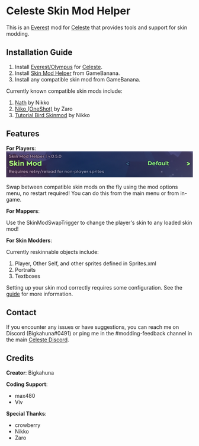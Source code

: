 Celeste Skin Mod Helper
==========================
This is an [Everest](https://everestapi.github.io/) mod for [Celeste](http://www.celestegame.com/) 
that provides tools and support for skin modding.


Installation Guide
------------------
1. Install [Everest/Olympus](https://everestapi.github.io/) for [Celeste](http://www.celestegame.com/).
2. Install [Skin Mod Helper]() from GameBanana.
3. Install any compatible skin mod from GameBanana.

Currently known compatible skin mods include:
1. [Nath](https://gamebanana.com/skins/192088) by Nikko
2. [Niko (OneShot)](https://gamebanana.com/skins/180365) by Zaro
3. [Tutorial Bird Skinmod](https://gamebanana.com/skins/186581) by Nikko


Features
------------
**For Players**:
![menu](docs/img/menu.png)

Swap between compatible skin mods on the fly using the mod options menu, no restart required! 
You can do this from the main menu or from in-game.


**For Mappers**:

Use the SkinModSwapTrigger to change the player's skin to any loaded skin mod!
 
 
**For Skin Modders**:

Currently reskinnable objects include:
1. Player, Other Self, and other sprites defined in Sprites.xml
2. Portraits
3. Textboxes

Setting up your skin mod correctly requires some configuration. 
See the [guide](docs/guide/README.md) for more information.


Contact
-------
If you encounter any issues or have suggestions, you can reach me on Discord (Bigkahuna#0491) or 
ping me in the #modding-feedback channel in the main [Celeste Discord](https://discord.gg/celeste).


Credits
-------

**Creator**: Bigkahuna

**Coding Support**:
* max480
* Viv

**Special Thanks**:
* crowberry
* Nikko
* Zaro